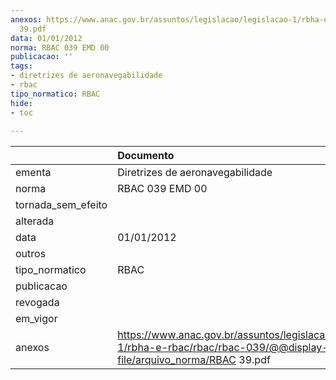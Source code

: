 ```yaml
---
anexos: https://www.anac.gov.br/assuntos/legislacao/legislacao-1/rbha-e-rbac/rbac/rbac-039/@@display-file/arquivo_norma/RBAC
  39.pdf
data: 01/01/2012
norma: RBAC 039 EMD 00
publicacao: ''
tags:
- diretrizes de aeronavegabilidade
- rbac
tipo_normatico: RBAC
hide: 
- toc 
 
---
```


|                    | Documento                                                                                                                   |
|:-------------------|:----------------------------------------------------------------------------------------------------------------------------|
| ementa             | Diretrizes de aeronavegabilidade                                                                                            |
| norma              | RBAC 039 EMD 00                                                                                                             |
| tornada_sem_efeito |                                                                                                                             |
| alterada           |                                                                                                                             |
| data               | 01/01/2012                                                                                                                  |
| outros             |                                                                                                                             |
| tipo_normatico     | RBAC                                                                                                                        |
| publicacao         |                                                                                                                             |
| revogada           |                                                                                                                             |
| em_vigor           |                                                                                                                             |
| anexos             | https://www.anac.gov.br/assuntos/legislacao/legislacao-1/rbha-e-rbac/rbac/rbac-039/@@display-file/arquivo_norma/RBAC 39.pdf |